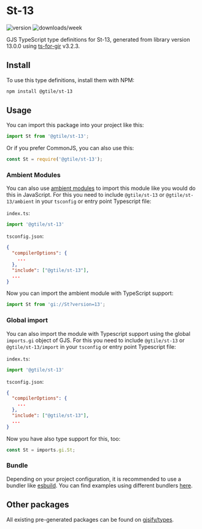 
# St-13

![version](https://img.shields.io/npm/v/@gtile/st-13)
![downloads/week](https://img.shields.io/npm/dw/@gtile/st-13)


GJS TypeScript type definitions for St-13, generated from library version 13.0.0 using [ts-for-gir](https://github.com/gjsify/ts-for-gir) v3.2.3.


## Install

To use this type definitions, install them with NPM:
```bash
npm install @gtile/st-13
```

## Usage

You can import this package into your project like this:
```ts
import St from '@gtile/st-13';
```

Or if you prefer CommonJS, you can also use this:
```ts
const St = require('@gtile/st-13');
```

### Ambient Modules

You can also use [ambient modules](https://github.com/gjsify/ts-for-gir/tree/main/packages/cli#ambient-modules) to import this module like you would do this in JavaScript.
For this you need to include `@gtile/st-13` or `@gtile/st-13/ambient` in your `tsconfig` or entry point Typescript file:

`index.ts`:
```ts
import '@gtile/st-13'
```

`tsconfig.json`:
```json
{
  "compilerOptions": {
    ...
  },
  "include": ["@gtile/st-13"],
  ...
}
```

Now you can import the ambient module with TypeScript support: 

```ts
import St from 'gi://St?version=13';
```

### Global import

You can also import the module with Typescript support using the global `imports.gi` object of GJS.
For this you need to include `@gtile/st-13` or `@gtile/st-13/import` in your `tsconfig` or entry point Typescript file:

`index.ts`:
```ts
import '@gtile/st-13'
```

`tsconfig.json`:
```json
{
  "compilerOptions": {
    ...
  },
  "include": ["@gtile/st-13"],
  ...
}
```

Now you have also type support for this, too:

```ts
const St = imports.gi.St;
```

### Bundle

Depending on your project configuration, it is recommended to use a bundler like [esbuild](https://esbuild.github.io/). You can find examples using different bundlers [here](https://github.com/gjsify/ts-for-gir/tree/main/examples).

## Other packages

All existing pre-generated packages can be found on [gjsify/types](https://github.com/gjsify/types).

